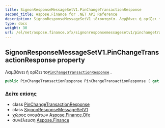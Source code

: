 ```yaml
---
title: SignonResponseMessageSetV1.PinChangeTransactionResponse
second_title: Aspose.Finance for .NET API Reference
description: SignonResponseMessageSetV1 ιδιοκτησία. Λαμβάνει ή ορίζει τοPinChangeTransactionResponse .
type: docs
weight: 30
url: /el/net/aspose.finance.ofx/signonresponsemessagesetv1/pinchangetransactionresponse/
---
```

## SignonResponseMessageSetV1.PinChangeTransactionResponse property

Λαμβάνει ή ορίζει το[`PinChangeTransactionResponse`](../../../aspose.finance.ofx.signon/pinchangetransactionresponse/) .

```csharp
public PinChangeTransactionResponse PinChangeTransactionResponse { get; set; }
```

### Δείτε επίσης

* class [PinChangeTransactionResponse](../../../aspose.finance.ofx.signon/pinchangetransactionresponse/)
* class [SignonResponseMessageSetV1](../)
* χώρος ονομάτων [Aspose.Finance.Ofx](../../signonresponsemessagesetv1/)
* συνέλευση [Aspose.Finance](../../../)


